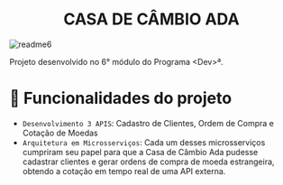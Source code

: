 <h1 align="center"> CASA DE CÂMBIO ADA </h1>

![readme6](https://user-images.githubusercontent.com/112901187/217047682-5bff5618-a693-4a14-b5fd-0a1ffbe4df49.png)

Projeto desenvolvido no 6° módulo do Programa &lt;Dev>ª. 

# :hammer: Funcionalidades do projeto

- `Desenvolvimento 3 APIS`: Cadastro de Clientes, Ordem de Compra e Cotação de Moedas
- `Arquitetura em Microsserviços`: Cada um desses microsserviços cumpriram seu papel para que a Casa de Câmbio Ada pudesse cadastrar clientes e gerar ordens de compra de moeda estrangeira, obtendo a cotação em tempo real de uma API externa. 


